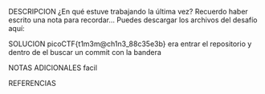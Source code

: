 DESCRIPCION
¿En qué estuve trabajando la última vez? Recuerdo haber escrito una nota para recordar... Puedes descargar los archivos del desafío aquí:

SOLUCION
picoCTF{t1m3m@ch1n3_88c35e3b}
era entrar el repositorio y dentro de el buscar un commit con la bandera

NOTAS ADICIONALES
facil

REFERENCIAS